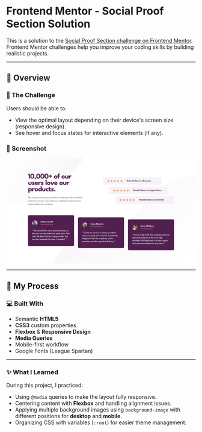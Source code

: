 # Frontend Mentor - Social Proof Section Solution

This is a solution to the [Social Proof Section challenge on Frontend Mentor](https://www.frontendmentor.io/challenges/social-proof-section-6e0qTv_bA).  
Frontend Mentor challenges help you improve your coding skills by building realistic projects.  

---

## 🚀 Overview

### 📌 The Challenge
Users should be able to:
- View the optimal layout depending on their device's screen size (responsive design).
- See hover and focus states for interactive elements (if any).

### 📸 Screenshot
![Screenshot of the project](./design/desktop-design.jpg)

---

## 🔧 My Process

### 💻 Built With
- Semantic **HTML5**
- **CSS3** custom properties
- **Flexbox** & **Responsive Design**
- **Media Queries**
- Mobile-first workflow
- Google Fonts (League Spartan)

---

### ✨ What I Learned
During this project, I practiced:
- Using `@media` queries to make the layout fully responsive.  
- Centering content with **Flexbox** and handling alignment issues.  
- Applying multiple background images using `background-image` with different positions for **desktop** and **mobile**.  
- Organizing CSS with variables (`:root`) for easier theme management.

